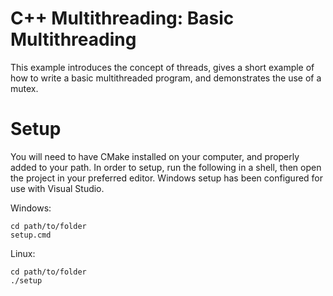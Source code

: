 # C++ Multithreading: Basic Multithreading

This example introduces the concept of threads, gives a short example of how to write a basic multithreaded program, and demonstrates the use of a mutex.

# Setup

You will need to have CMake installed on your computer, and properly added to your path.
In order to setup, run the following in a shell, then open the project in your preferred editor.
Windows setup has been configured for use with Visual Studio.

Windows:
```
cd path/to/folder
setup.cmd
```
Linux:
```
cd path/to/folder
./setup
```